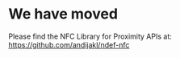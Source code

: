 # We have moved

Please find the NFC Library for Proximity APIs at: https://github.com/andijakl/ndef-nfc